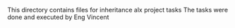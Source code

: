 This directory contains files for inheritance alx project tasks
The tasks were done and executed by Eng  Vincent
